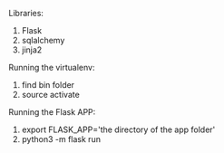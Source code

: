 Libraries:

1. Flask
2. sqlalchemy
3. jinja2

Running the virtualenv:

1. find bin folder
2. source activate

Running the Flask APP:

1. export FLASK_APP='the directory of the app folder'
2. python3 -m flask run
